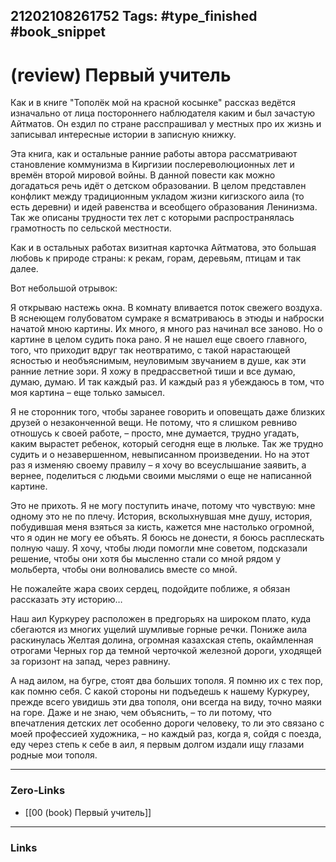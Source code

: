 21202108261752
Tags: #type_finished #book_snippet
---
# (review) Первый учитель

Как и в книге "Тополёк мой на красной косынке" рассказ ведётся изначально от лица постороннего наблюдателя каким и был зачастую Айтматов. Он ездил по стране расспрашивал у местных про их жизнь и записывал интересные истории в записную книжку. 

Эта книга, как и остальные ранние работы автора рассматривают становление коммунизма в Киргизии послереволюционных лет и времён второй мировой войны. В данной повести как можно догадаться речь идёт о детском образовании. В целом представлен конфликт между традиционным укладом жизни кигизского аила (то есть деревни) и идей равенства и всеобщего образования Ленинизма. Так же описаны трудности тех лет с которыми распространялась грамотность по сельской местности. 

Как и в остальных работах визитная карточка Айтматова, это большая любовь к природе страны: к рекам, горам, деревьям, птицам и так далее.

Вот небольшой отрывок:

Я открываю настежь окна. В комнату вливается поток свежего воздуха. В яснеющем голубоватом сумраке я всматриваюсь в этюды и наброски начатой мною картины. Их много, я много раз начинал все заново. Но о картине в целом судить пока рано. Я не нашел еще своего главного, того, что приходит вдруг так неотвратимо, с такой нарастающей ясностью и необъяснимым, неуловимым звучанием в душе, как эти ранние летние зори. Я хожу в предрассветной тиши и все думаю, думаю, думаю. И так каждый раз. И каждый раз я убеждаюсь в том, что моя картина – еще только замысел.

Я не сторонник того, чтобы заранее говорить и оповещать даже близких друзей о незаконченной вещи. Не потому, что я слишком ревниво отношусь к своей работе, – просто, мне думается, трудно угадать, каким вырастет ребенок, который сегодня еще в люльке. Так же трудно судить и о незавершенном, невыписанном произведении. Но на этот раз я изменяю своему правилу – я хочу во всеуслышание заявить, а вернее, поделиться с людьми своими мыслями о еще не написанной картине.

Это не прихоть. Я не могу поступить иначе, потому что чувствую: мне одному это не по плечу. История, всколыхнувшая мне душу, история, побудившая меня взяться за кисть, кажется мне настолько огромной, что я один не могу ее объять. Я боюсь не донести, я боюсь расплескать полную чашу. Я хочу, чтобы люди помогли мне советом, подсказали решение, чтобы они хотя бы мысленно стали со мной рядом у мольберта, чтобы они волновались вместе со мной.

Не пожалейте жара своих сердец, подойдите поближе, я обязан рассказать эту историю…

Наш аил Куркуреу расположен в предгорьях на широком плато, куда сбегаются из многих ущелий шумливые горные речки. Пониже аила раскинулась Желтая долина, огромная казахская степь, окаймленная отрогами Черных гор да темной черточкой железной дороги, уходящей за горизонт на запад, через равнину.

А над аилом, на бугре, стоят два больших тополя. Я помню их с тех пор, как помню себя. С какой стороны ни подъедешь к нашему Куркуреу, прежде всего увидишь эти два тополя, они всегда на виду, точно маяки на горе. Даже и не знаю, чем объяснить, – то ли потому, что впечатления детских лет особенно дороги человеку, то ли это связано с моей профессией художника, – но каждый раз, когда я, сойдя с поезда, еду через степь к себе в аил, я первым долгом издали ищу глазами родные мои тополя.


---
### Zero-Links
- [[00 (book) Первый учитель]]
---
### Links